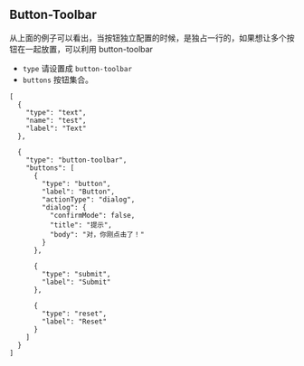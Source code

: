 ## Button-Toolbar

从上面的例子可以看出，当按钮独立配置的时候，是独占一行的，如果想让多个按钮在一起放置，可以利用 button-toolbar

-   `type` 请设置成 `button-toolbar`
-   `buttons` 按钮集合。

```schema:height="200" scope="form"
[
  {
    "type": "text",
    "name": "test",
    "label": "Text"
  },

  {
    "type": "button-toolbar",
    "buttons": [
      {
        "type": "button",
        "label": "Button",
        "actionType": "dialog",
        "dialog": {
          "confirmMode": false,
          "title": "提示",
          "body": "对，你刚点击了！"
        }
      },

      {
        "type": "submit",
        "label": "Submit"
      },

      {
        "type": "reset",
        "label": "Reset"
      }
    ]
  }
]
```
